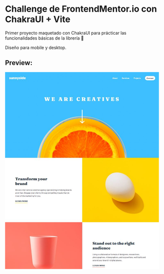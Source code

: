 # Challenge de FrontendMentor.io con ChakraUI + Vite

Primer proyecto maquetado con ChakraUI para prácticar las funcionalidades básicas de la librería 🎉

Diseño para mobile y desktop.

## Preview:

![](./src/assets/images/Preview.jpg)
